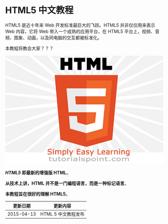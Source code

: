 #  HTML5 中文教程

HTML5 是近十年来 Web 开发标准最巨大的飞跃。HTML5 并非仅仅用来表示 Web 内容，它将 Web 带入一个成熟的应用平台，在 HTML5 平台上，视频、音频、图象、动画，以及同电脑的交互都被标准化。

本教程将教会大家？？？

![HTML5](images/html5.jpg)

__<i>HTML5</i> 即最新的增强版 HTML__。

__从技术上讲，HTML 并不是一门编程语言，而是一种标记语言__。

__本教程旨在很好的理解 HTML5__。

|更新日期    |更新内容
|----------|--------------------
|2015-04-13|HTML 5 中文教程发布

